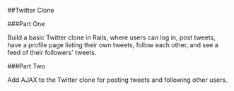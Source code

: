 ##Twitter Clone

###Part One

Build a basic Twitter clone in Rails, where users can log in, post tweets, have a profile page listing their own tweets, follow each other, and see a feed of their followers' tweets.

###Part Two

Add AJAX to the Twitter clone for posting tweets and following other users.
